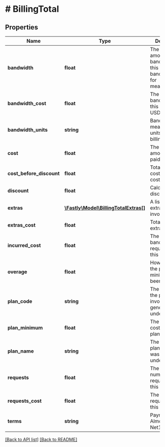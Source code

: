 # # BillingTotal

## Properties

Name | Type | Description | Notes
------------ | ------------- | ------------- | -------------
**bandwidth** | **float** | The total amount of bandwidth used this month (See bandwidth_units for measurement). | [optional]
**bandwidth_cost** | **float** | The cost of the bandwidth used this month in USD. | [optional]
**bandwidth_units** | **string** | Bandwidth measurement units based on billing plan. | [optional]
**cost** | **float** | The final amount to be paid. | [optional]
**cost_before_discount** | **float** | Total incurred cost plus extras cost. | [optional]
**discount** | **float** | Calculated discount rate. | [optional]
**extras** | [**\Fastly\Model\BillingTotalExtras[]**](BillingTotalExtras.md) | A list of any extras for this invoice. | [optional]
**extras_cost** | **float** | Total cost of all extras. | [optional]
**incurred_cost** | **float** | The total cost of bandwidth and requests used this month. | [optional]
**overage** | **float** | How much over the plan minimum has been incurred. | [optional]
**plan_code** | **string** | The short code the plan this invoice was generated under. | [optional]
**plan_minimum** | **float** | The minimum cost of this plan. | [optional]
**plan_name** | **string** | The name of the plan this invoice was generated under. | [optional]
**requests** | **float** | The total number of requests used this month. | [optional]
**requests_cost** | **float** | The cost of the requests used this month. | [optional]
**terms** | **string** | Payment terms. Almost always Net15. | [optional]

[[Back to API list]](../../README.md#endpoints) [[Back to README]](../../README.md)
